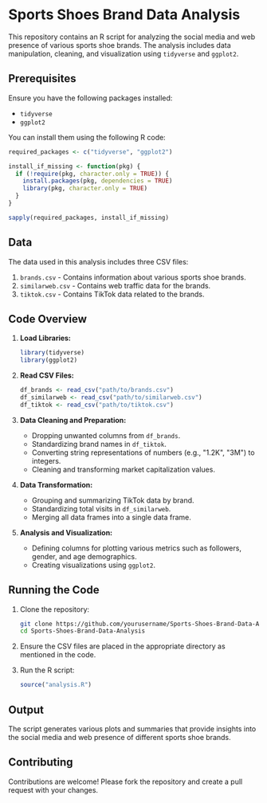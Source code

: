 # Sports Shoes Brand Data Analysis

This repository contains an R script for analyzing the social media and web presence of various sports shoe brands. The analysis includes data manipulation, cleaning, and visualization using `tidyverse` and `ggplot2`.

## Prerequisites

Ensure you have the following packages installed:

- `tidyverse`
- `ggplot2`

You can install them using the following R code:

```R
required_packages <- c("tidyverse", "ggplot2")

install_if_missing <- function(pkg) {
  if (!require(pkg, character.only = TRUE)) {
    install.packages(pkg, dependencies = TRUE)
    library(pkg, character.only = TRUE)
  }
}

sapply(required_packages, install_if_missing)
```

## Data

The data used in this analysis includes three CSV files:

1. `brands.csv` - Contains information about various sports shoe brands.
2. `similarweb.csv` - Contains web traffic data for the brands.
3. `tiktok.csv` - Contains TikTok data related to the brands.

## Code Overview

1. **Load Libraries:**
    ```R
    library(tidyverse)
    library(ggplot2)
    ```

2. **Read CSV Files:**
    ```R
    df_brands <- read_csv("path/to/brands.csv")
    df_similarweb <- read_csv("path/to/similarweb.csv")
    df_tiktok <- read_csv("path/to/tiktok.csv")
    ```

3. **Data Cleaning and Preparation:**
    - Dropping unwanted columns from `df_brands`.
    - Standardizing brand names in `df_tiktok`.
    - Converting string representations of numbers (e.g., "1.2K", "3M") to integers.
    - Cleaning and transforming market capitalization values.

4. **Data Transformation:**
    - Grouping and summarizing TikTok data by brand.
    - Standardizing total visits in `df_similarweb`.
    - Merging all data frames into a single data frame.

5. **Analysis and Visualization:**
    - Defining columns for plotting various metrics such as followers, gender, and age demographics.
    - Creating visualizations using `ggplot2`.

## Running the Code

1. Clone the repository:

    ```bash
    git clone https://github.com/yourusername/Sports-Shoes-Brand-Data-Analysis.git
    cd Sports-Shoes-Brand-Data-Analysis
    ```

2. Ensure the CSV files are placed in the appropriate directory as mentioned in the code.

3. Run the R script:

    ```R
    source("analysis.R")
    ```

## Output

The script generates various plots and summaries that provide insights into the social media and web presence of different sports shoe brands.

## Contributing

Contributions are welcome! Please fork the repository and create a pull request with your changes.
